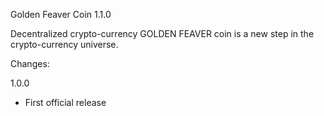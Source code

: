 Golden Feaver Coin 1.1.0

Decentralized crypto-currency GOLDEN FEAVER coin is a new step in the crypto-currency universe.

Changes:

1.0.0
- First official release
